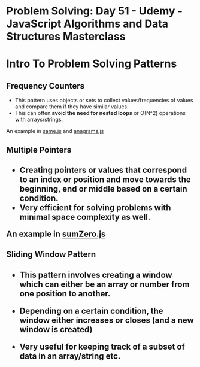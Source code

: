 # Problem Solving: Day 51 - Udemy - JavaScript Algorithms and Data Structures Masterclass

<h1>Intro To Problem Solving Patterns</h2>
<h2>Frequency Counters</h2>

- This pattern uses objects or sets to collect values/frequencies of values and compare them if they have similar values.
- This can often **avoid the need for nested loops** or O(N^2) operations with arrays/strings.

An example in [same.js](same.js) and [anagrams.js](anagrams.js)

<h2>Multiple Pointers<h2>

- Creating **pointers** or values that correspond to an index or position and move towards the beginning, end or middle based on a certain condition.
- **Very** efficient for solving problems with minimal space complexity as well.

An example in [sumZero.js](sumZero.js)

<h2>Sliding Window Pattern<h2>

- This pattern involves creating a **window** which can either be an array or number from one position to another.

- Depending on a certain condition, the window either increases or closes (and a new window is created)

- Very useful for keeping track of a subset of data in an array/string etc.
